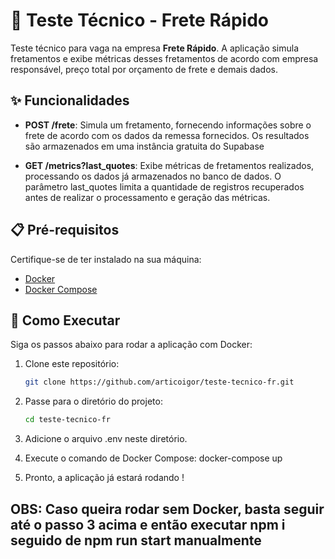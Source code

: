 # 🚚 Teste Técnico - Frete Rápido

Teste técnico para vaga na empresa **Frete Rápido**. A aplicação simula fretamentos e exibe métricas desses fretamentos de acordo com empresa responsável, preço total por orçamento de frete e demais dados.

## ✨ Funcionalidades

- **POST /frete**: Simula um fretamento, fornecendo informações sobre o frete de acordo com os dados da remessa fornecidos. Os resultados são armazenados em uma instância gratuita do Supabase

- **GET /metrics?last_quotes**: Exibe métricas de fretamentos realizados, processando os dados já armazenados no banco de dados. O parâmetro last_quotes limita a quantidade de registros recuperados antes de realizar o processamento e geração das métricas.

## 📋 Pré-requisitos

Certifique-se de ter instalado na sua máquina:

- [Docker](https://www.docker.com/)
- [Docker Compose](https://docs.docker.com/compose/)

## 🚀 Como Executar

Siga os passos abaixo para rodar a aplicação com Docker:

1. Clone este repositório:

   ```bash
   git clone https://github.com/articoigor/teste-tecnico-fr.git

2. Passe para o diretório do projeto:

    ```bash
    cd teste-tecnico-fr

3. Adicione o arquivo .env neste diretório.

4. Execute o comando de Docker Compose:
  docker-compose up

5. Pronto, a aplicação já estará rodando !

## OBS: Caso queira rodar sem Docker, basta seguir até o passo 3 acima e então executar npm i seguido de npm run start manualmente